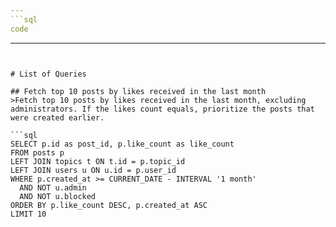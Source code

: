 ```yaml
---
```sql
code
```
---
```


# List of Queries

## Fetch top 10 posts by likes received in the last month
>Fetch top 10 posts by likes received in the last month, excluding administrators. If the likes count equals, prioritize the posts that were created earlier.

```sql
SELECT p.id as post_id, p.like_count as like_count
FROM posts p
LEFT JOIN topics t ON t.id = p.topic_id
LEFT JOIN users u ON u.id = p.user_id
WHERE p.created_at >= CURRENT_DATE - INTERVAL '1 month'
  AND NOT u.admin
  AND NOT u.blocked
ORDER BY p.like_count DESC, p.created_at ASC
LIMIT 10
```

